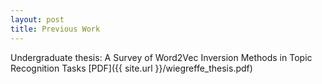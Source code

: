 ```yaml
---
layout: post
title: Previous Work
---
```


Undergraduate thesis: A Survey of Word2Vec Inversion Methods in Topic Recognition Tasks 
[PDF]({{ site.url }}/wiegreffe_thesis.pdf)
